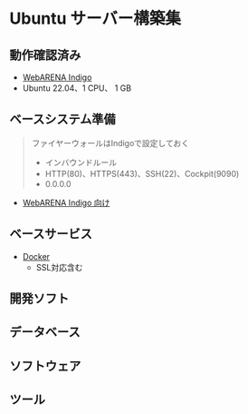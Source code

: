 # Ubuntu サーバー構築集

## 動作確認済み

- [WebARENA Indigo](https://web.arena.ne.jp/indigo/)
- Ubuntu 22.04、1 CPU、 1 GB

## ベースシステム準備

> ファイヤーウォールはIndigoで設定しておく
> - インバウンドルール
> - HTTP(80)、HTTPS(443)、SSH(22)、Cockpit(9090)
> - 0.0.0.0

- [WebARENA Indigo 向け](./01_Indigo.md)

## ベースサービス

- [Docker](./02.Docker.md)
  - SSL対応含む

## 開発ソフト

## データベース

## ソフトウェア

## ツール